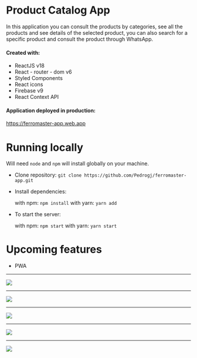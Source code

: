 # Product Catalog App

In this application you can consult the products by categories, see all the products and see details of the selected product, you can also search for a specific product and consult the product through WhatsApp.

#### Created with:

- ReactJS v18
- React - router - dom v6
- Styled Components
- React icons
- Firebase v9
- React Context API

#### Application deployed in production:

https://ferromaster-app.web.app

# Running locally

Will need `node` and `npm` will install globally on your machine.

- Clone repository:
  `git clone https://github.com/Pedrogj/ferromaster-app.git`

- Install dependencies:

  with npm: `npm install`
  with yarn: `yarn add`

- To start the server:

  with npm: `npm start`
  with yarn: `yarn start`

# Upcoming features

- PWA

---

![](https://lh3.googleusercontent.com/_i77F3p56rAXdMhsZlpQWFUF6R8tpcjSf0B5oSxWXoRM_2WdtScUATM-Y7wnXe86P2SQImLTJOmR5eKWRSLqJDY9N-VtHunFn5tgz8iGsByFbpabBh9Yq9YUdEJj1M0LUQzMpQdiMKu7d8-Wb4tTMZWFOaKF4vJcvIILyWgNBAsoP3shZ21nfea5DS-oSaXy_9eERcMZQslVszpNBQY1RGdd_bDP04wuLe9cSsr2byfLYutz7Oad5T5sbokQZ55czaNjLk1ylIxQ19IRfPtbfyRhHfGZSzmmn3Z-CD4Ro744a_Jx-QNtmAsGMkDnqwE_bTfJc4boSNrJDrs4ZCBdNAJIGsYjpoL8mn414TIlin2u8QIkz6K61CMjJtIGXewM7AsA5ltT96wshr71VbkhDc9W6C9ronkHURQWBsxWxRfzDVdz7y2k9wLnT7impZTO6miC_EhTVNn1GEOdCBoXGqcJcibI0rZnH2YhMXv_-kuhOAw-XZSFAwYy2V9Y1C7rKjySyAhaDyMOfFobtf76v1iLyW0HhqPF9LWhJ_IZIrl-sFVkmLfyjqSZ4UBnoFILmG8GdB80dRsugcnpFsEdl4g1f02zAbiTNIBm96ASf6Qr4qCR7RJKzCsCtz21iMwo5iGu_ycHZ88kxZZ6InMTdGFcBUkiB9QV__7qvoKzuwwkCRne7e274gygrZH2zCWfGPgpP_j1tvkV3NsPcxZsIQuLSwhy-czoblbFw4PMPxdJup1F_TTp7symtNo3LwWXZlYriSF1MFUCP917vXgiPexgO7gqgV4q-cU1uSnBxksLFevQYDvdY0HZZp4GnngOF8dS=w1354-h664-no?authuser=0)

---

![](https://lh3.googleusercontent.com/4EIApQmjUAmCP-vgZpTZhgd9BhBZQ3LbyHub6zzDVda9qBVODmr1yP3MZqfk7eLUyz4bOLzoLfFJ1jJsaqXtdZdNzX7Y87PpKIejGNb8M7LG6uYcFd6HaOdEvhAuOirhoIHMF3UkkVq7RGy-bokCTstyciVbTBBANS6KWV7WoZOsJV78w4cN9ieJ9rc_h-lGnAWpm2Yy9JJUvcB7JUUqxXHITZITgjDKrayVmMrrXNpkyFB_kIhWqVNTOi4b6ofGP6k89PxNwaJW5lwDL3yGP160tjKt1OMjuuxKVJFpls1bRDS9wOIalMWVjMg2dDQnqszge9ExW2RgEM1lVvHGxnYwQi02nS7GyWe8KjNALvoJtCrkFdGfsb9fgXyA9iXR0X7ao4jnN31F9_-yFZX0wsAOL4ZW5Tc5St5xxjR5VVFKLdJ2f29Se-l9W2FwG0HAuYE2XgzpluYdSFkiNVafdkpBG-j0iQY5qY0O_-xGFbGBGwChnEiIDYCSuE_FaLREzuWs9aH3SGnR1uEnWADjZQNjpuUWKciTTVMjAyLmeGRESM-NyBCYepcb0CYdSuTzqFjcBvCcm0V6_k9waryIdM6mi_46wUxk010bKzOdh0QGy84VxwDBk8g3aPYXUcj3jDib5kAh-ldPhVpuZTlPdQbbnUk6M80x9DEj6rldXgqHXXKp3JGAroMZ4pVFb_aJvSGNVdfrG4lpBhl-1cpM_iu0BbFpRZWpKkdt209AKIKb2j6jREAvajyk-H4JQcZYp2jVGMG3kbX6bnfjKRKUF2opPEbOEMDeZDABhcgvouyglRuEVCmzB7_VhFdkYxanwTGz=w1352-h658-no?authuser=0)

---

![](https://lh3.googleusercontent.com/x8jaufmVrIjoRD-2joMOZ1NXNHg5lZMm7fkOLWZUY4chqTs_8u5U7mSRuzG7X_eeqXarZRcAKJX63C-WuLv0ZM0uAUKeXod6aBa0Jebt0l3FzUaZeJg2O2k694i9vY_A1HLDtMYwxLlvATGtYvWi0dKR931nv8xX8ZS3k1Ilc9Ms5r4MmoQATPO9XlmSpo68MTxaZQdSol_5HiDc1Nlfc_m7kmkpx6n0jtHpjrG2a9V85hnao6yaXiLd4fK8gDWiSNVsZBIC3bWkQVZycBiSRJKUhp4L7mKQ-IZasjlKNfBvzEaUs_aQ4TEwDI1bng8FtUDgd1iB4wneCnAMq4lGxNOij16XdMKafluWgKX--j-T5SHySm1D3Nalu9GtQ5nheFStHSGsyMgOe7pLt0rz8Sz49vJzIszYhXEUKB2FZjlf48ipdkRbugKInrRITP4Oiue312ehLvPTboZlL0FgqH3K1_uTAUmGCZIUW23QPiOYAfFJHCzDvOuW4osW99dwrnEmuThEWCvRixOOmCsFjFXnuD2q-mVaHXZoHypRFA0iekyydZUO6-4PNwXQe-hmZwbvJCicc9XiSB_Ahp4Icz1c9-TIMlcQPu1wkqXC6R8qgntGkY67xuArii4F-_Ite2VrH_NQdojOPxo6Wzx95IqbgdEwKxahdUdtdkt-enyusojOVPxg5Ak6Ac6CPCNfXCBOzkHhSgngYOR-0z27uyMEpdBfTBqmTb2t8AVqgW2dBOigVcOFLk8f2fzfTGScpQlwpSU0HS8CC_F1PqP_IBCRyJuGzr19RimtjQdC9Btsxl1ZEOLyVfyx0L04j-q0JzLe=w1348-h659-no?authuser=0)

---

![](https://lh3.googleusercontent.com/PXHdEFG8bE7PprAremoD7OuyGdHFbB7DI6ovVSCrsCZM20QbGxxCg_T7pmAb6jb8YQcTV6NUwk325DOiRyvxE2_YEu7mtzosoGJuZvQouH5-kTalME0XIWb7FyQINCNCwc3gsH8KuCC4NfEFiaYCNfWdV5RcySN31wz47WNWIUplqD3m6hwE_JFWEfkZemqTgEC3nZW1hait_OliEWBptngkBgCtwzbyJEVMNdwuCHkcXjGhcnPBMDow3Z07MIfjpsaBqxhDge2UNVbqM5VSC6PynkU0dxR7UZvK8byMrGaiZ0D9Vdhpd35Nxl6P7-d3wM-WxZxjo_5YVD267znAX64l_FCppg0TWVGFGX1-lV-bardv_KL4R79Dlty8DbW4yXLhlgaROoOFcauKx5zxH2PEbKvEeiaAzufhq01MaWiDzq7RNSDYbOqr_42xX1EtWK-EmhVOpOb9RwNkeoLmgcGR079XrBhU1aqROaATojaewb4y54yZor24tjD5wD2D0G1obUu_0_9yVLPircSyr2eAnFkWOnbN1WjYztAWe3iyWuGgWa81Phs-BY4Cq8KLjVelrRl-zF1rCHgeE6bo4j2UHXs0zxAuSfpsqC8mizvq_f2d04fnoV2rJfPcCqjJakSaKqbuXJwWLBclTkNcPQ50dxv83Xtm0kNpGANgCh0zCvCFbok_VzynPsfn91Z8QA3Nc4SR68SHGArIm-sNTyWLhBmaPZ4X4sLojj86uwtIObxF9A8BxuXvTI-s4ztFa3QjaKbWqGs1wJ2Ekbjw4n8XBmT4OSn9EHze_B4J5r0X-EwkRaLZBQxxx-QWO45DmP_V=w1358-h657-no?authuser=0)

---

![](https://lh3.googleusercontent.com/2htADpNm9W56NTfM5McIIZorynmfQemUFaUz5CjX8SBqHj89K7lz43NvAKbkjuSrhVAPuaX93w0OfSn00S5eVt0De3g04p4FbBfXk6r8U1hBt0oRqUTC4sq6QtDLgc4xgtGSOt25kD4CGIzTTcD64Oo8s30Nr38WOMep8rBTHIMsaleOEKxkUEjl9lW6LuzxYYiACGW-8ifP1G1Zl1WGXP6mcx_6ibWNxjG0aVppm6NsBs6A33JwanGpYSTq0rpVZHPEkGNH1O56Fm0lFjE4Ar7ehmE47wPF1Ie-_ptj0s5R8c1VB3FdW1N2KF4fyPVz0ZbtrQDZpHv7qx77_BNHok4dL2JegNhT19pdSqWPw3GXEvy8YQHMqiiTDuyRrM9ZBVFO8xEg2Ji_4hbKvBipa3AenfmLcR9bVYvk8xDMLbUxG57aFBE8KMxCy6Xeo8tOMXN2EdeRMc67Edx7IjMBM2kfIHymv_3visrbwOmMzzgInoSMb0hPRgaAwmfKTfJh7wbIoIrDuAeldqR6kiyIfz0xgVO01PclK6TElf2S2ceo9wt1fcRwnsqKBVQhx_JtcdCmPkoqqRuf1I5xc4vbLajHyk2ze4UXl53sT707k8roEXU2B4wFgAzhHhVgP10Jz67hulU1_IHF2p4yvfgl-hRmKbVMIzmShyumdeYRumef_wUmzLv42c1FklLtYiGa1gmdi4E1yQZ_OI5pCgtaR7_HW4mRi5HHZtXpLtk2HVcMjN_eU7kDaAojI2yO-RQWj5zwQEI4VkLwV096_ac7lNBQV4foZODV8akUgz61g3qfb949t_sBemLb6YBNjMVxD1Ft=w1355-h657-no?authuser=0)
